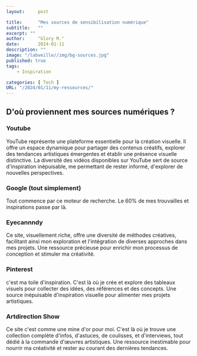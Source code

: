 ```yaml
---
layout:     post

title:      "Mes sources de sensibilisation numérique"
subtitle:   ""
excerpt: ""
author:     "Glory M."
date:       2024-01-11
description: ""
image: "/labveille//img/bg-sources.jpg"
published: true 
tags:
    - Inspiration 

categories: [ Tech ]
URL: "/2024/01/11/my-ressources/"
---
```


<!--more-->
## D'où proviennent mes sources numériques  ?

### Youtube 
YouTube représente une plateforme essentielle pour la création visuelle. Il offre un espace dynamique pour partager des contenus créatifs, explorer des tendances artistiques émergentes et établir une présence visuelle distinctive. La diversité des vidéos disponibles sur YouTube sert de source d'inspiration inépuisable, me permettant de rester informé, d'explorer de nouvelles perspectives.


### Google (tout simplement)
Tout commence par ce moteur de recherche. Le 60% de mes trouvailles et inspirations passe par là.

### Eyecannndy
Ce site, visuellement riche, offre une diversité de méthodes créatives, facilitant ainsi mon exploration et l'intégration de diverses approches dans mes projets. Une ressource précieuse pour enrichir mon processus de conception et stimuler ma créativité.

### Pinterest
c'est ma toile d'inspiration. C'est là où je crée et explore des tableaux visuels pour collecter des idées, des références et des concepts. Une source inépuisable d'inspiration visuelle pour alimenter mes projets artistiques.

### Artdirection Show
Ce site c'est comme une mine d'or pour moi. C'est là où je trouve une collection complète d'infos, d'astuces, de coulisses, et d'interviews, tout dédié à la commande d'œuvres artistiques. Une ressource inestimable pour nourrir ma créativité et rester au courant des dernières tendances.               




